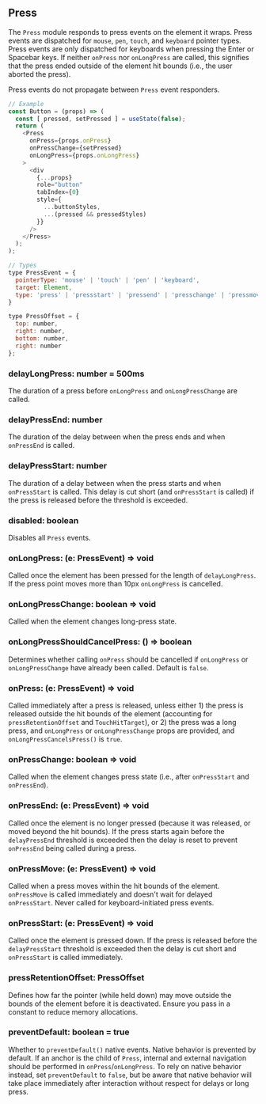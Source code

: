 ## Press

The `Press` module responds to press events on the element it wraps. Press
events are dispatched for `mouse`, `pen`, `touch`, and `keyboard` pointer types.
Press events are only dispatched for keyboards when pressing the Enter or
Spacebar keys. If neither `onPress` nor `onLongPress` are called, this signifies
that the press ended outside of the element hit bounds (i.e., the user aborted
the press).

Press events do not propagate between `Press` event responders.

```js
// Example
const Button = (props) => (
  const [ pressed, setPressed ] = useState(false);
  return (
    <Press
      onPress={props.onPress}
      onPressChange={setPressed}
      onLongPress={props.onLongPress}
    >
      <div
        {...props}
        role="button"
        tabIndex={0}
        style={
          ...buttonStyles,
          ...(pressed && pressedStyles)
        }}
      />
    </Press>
  );
);
```

```js
// Types
type PressEvent = {
  pointerType: 'mouse' | 'touch' | 'pen' | 'keyboard',
  target: Element,
  type: 'press' | 'pressstart' | 'pressend' | 'presschange' | 'pressmove' | 'longpress' | 'longpresschange'
}

type PressOffset = {
  top: number,
  right: number,
  bottom: number,
  right: number
};
```

### delayLongPress: number = 500ms

The duration of a press before `onLongPress` and `onLongPressChange` are called.

### delayPressEnd: number

The duration of the delay between when the press ends and when `onPressEnd` is
called.

### delayPressStart: number

The duration of a delay between when the press starts and when `onPressStart` is
called. This delay is cut short (and `onPressStart` is called) if the press is
released before the threshold is exceeded.

### disabled: boolean

Disables all `Press` events.

### onLongPress: (e: PressEvent) => void

Called once the element has been pressed for the length of `delayLongPress`. If
the press point moves more than 10px `onLongPress` is cancelled.

### onLongPressChange: boolean => void

Called when the element changes long-press state.

### onLongPressShouldCancelPress: () => boolean

Determines whether calling `onPress` should be cancelled if `onLongPress` or
`onLongPressChange` have already been called. Default is `false`.

### onPress: (e: PressEvent) => void

Called immediately after a press is released, unless either 1) the press is
released outside the hit bounds of the element (accounting for
`pressRetentionOffset` and `TouchHitTarget`), or 2) the press was a long press,
and `onLongPress` or `onLongPressChange` props are provided, and
`onLongPressCancelsPress()` is `true`.

### onPressChange: boolean => void

Called when the element changes press state (i.e., after `onPressStart` and
`onPressEnd`).

### onPressEnd: (e: PressEvent) => void

Called once the element is no longer pressed (because it was released, or moved
beyond the hit bounds). If the press starts again before the `delayPressEnd`
threshold is exceeded then the delay is reset to prevent `onPressEnd` being
called during a press.

### onPressMove: (e: PressEvent) => void

Called when a press moves within the hit bounds of the element. `onPressMove` is
called immediately and doesn't wait for delayed `onPressStart`. Never called for
keyboard-initiated press events.  

### onPressStart: (e: PressEvent) => void

Called once the element is pressed down. If the press is released before the
`delayPressStart` threshold is exceeded then the delay is cut short and
`onPressStart` is called immediately.

### pressRetentionOffset: PressOffset

Defines how far the pointer (while held down) may move outside the bounds of the
element before it is deactivated. Ensure you pass in a constant to reduce memory
allocations.

### preventDefault: boolean = true

Whether to `preventDefault()` native events. Native behavior is prevented by
default. If an anchor is the child of `Press`, internal and external navigation
should be performed in `onPress`/`onLongPress`. To rely on native behavior
instead, set `preventDefault` to `false`, but be aware that native behavior will
take place immediately after interaction without respect for delays or long
press.
